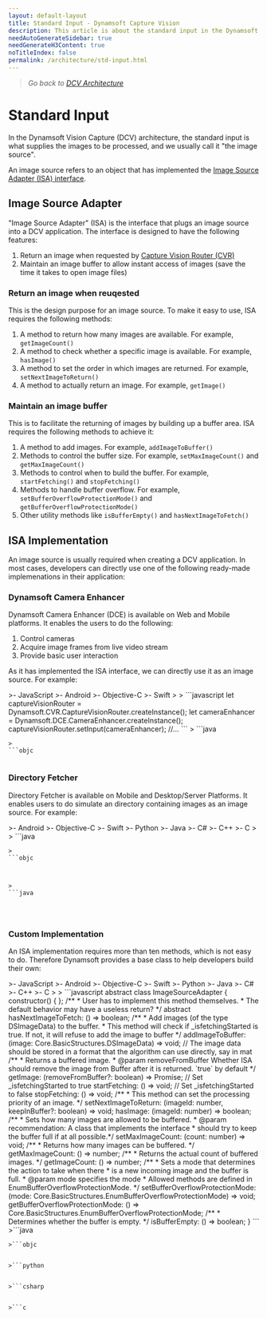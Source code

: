 ```yaml
---
layout: default-layout
title: Standard Input - Dynamsoft Capture Vision
description: This article is about the standard input in the Dynamsoft Capture Vision architecture.
needAutoGenerateSidebar: true
needGenerateH3Content: true
noTitleIndex: false
permalink: /architecture/std-input.html
---
```


> *Go back to [DCV Architecture](index.md)*

# Standard Input

In the Dynamsoft Vision Capture (DCV) architecture, the standard input is what supplies the images to be processed, and we usually call it "the image source".

An image source refers to an object that has implemented the [Image Source Adapter (ISA) interface](std-input.md#image-source-adapter).

## Image Source Adapter

"Image Source Adapter" (ISA) is the interface that plugs an image source into a DCV application. The interface is designed to have the following features:

1. Return an image when requested by [Capture Vision Router (CVR)](index.md#capture-vision-router)
2. Maintain an image buffer to allow instant access of images (save the time it takes to open image files)

### Return an image when reuqested

This is the design purpose for an image source. To make it easy to use, ISA requires the following methods:

1. A method to return how many images are available. For example, `getImageCount()`
2. A method to check whether a specific image is available. For example, `hasImage()`
3. A method to set the order in which images are returned. For example, `setNextImageToReturn()`
4. A method to actually return an image. For example, `getImage()`

### Maintain an image buffer

This is to facilitate the returning of images by building up a buffer area. ISA requires the following methods to achieve it:

1. A method to add images. For example, `addImageToBuffer()`
2. Methods to control the buffer size. For example, `setMaxImageCount()` and `getMaxImageCount()`
3. Methods to control when to build the buffer. For example, `startFetching()` and `stopFetching()`
4. Methods to handle buffer overflow. For example, `setBufferOverflowProtectionMode()` and `getBufferOverflowProtectionMode()`
5. Other utility methods like `isBufferEmpty()` and `hasNextImageToFetch()`

## ISA Implementation

An image source is usually required when creating a DCV application. In most cases, developers can directly use one of the following ready-made implemenations in their application:

### Dynamsoft Camera Enhancer

Dynamsoft Camera Enhancer (DCE) is available on Web and Mobile platforms. It enables the users to do the following:

1. Control cameras
2. Acquire image frames from live video stream
3. Provide basic user interaction

As it has implemented the ISA interface, we can directly use it as an image source. For example:

<div class="sample-code-prefix template2"></div>
   >- JavaScript
   >- Android
   >- Objective-C
   >- Swift
   >
>
```javascript
let captureVisionRouter = Dynamsoft.CVR.CaptureVisionRouter.createInstance();
let cameraEnhancer = Dynamsoft.DCE.CameraEnhancer.createInstance();
captureVisionRouter.setInput(cameraEnhancer);
//...
```
>
```java

```
>
```objc

```
>
```swift

```

### Directory Fetcher

Directory Fetcher is available on Mobile and Desktop/Server Platforms. It enables users to do simulate an directory containing images as an image source. For example:


<div class="sample-code-prefix template2"></div>
   >- Android
   >- Objective-C
   >- Swift
   >- Python
   >- Java
   >- C#
   >- C++
   >- C
   >
>
```java

```
>
```objc

```
>
```swift

```
>```python

```
>
```java

```
>
```csharp

```
>
```c++

```
>
```c

```

### Custom Implementation

An ISA implementation requires more than ten methods, which is not easy to do. Therefore Dynamsoft provides a base class to help developers build their own:

<div class="sample-code-prefix template2"></div>
   >- JavaScript
   >- Android
   >- Objective-C
   >- Swift
   >- Python
   >- Java
   >- C#
   >- C++
   >- C
   >
>
```javascript
abstract class ImageSourceAdapter {
    constructor() { };
    /**
     * User has to implement this method themselves.
     * The default behavior may have a useless return?
     */
    abstract hasNextImageToFetch: () => boolean;
    /**
     * Add images (of the type DSImageData) to the buffer.
     * This method will check if _isfetchingStarted is true. If not, it will refuse to add the image to buffer
     */
    addImageToBuffer: (image: Core.BasicStructures.DSImageData) => void; // The image data should be stored in a format that the algorithm can use directly, say in mat
    /**
     * Returns a buffered image.
     * @param removeFromBuffer Whether ISA should remove the image from Buffer after it is returned. `true` by default
     */
    getImage: (removeFromBuffer?: boolean) => Promise<Core.BasicStructures.DSImageData>;
    // Set _isfetchingStarted to true 
    startFetching: () => void;
    // Set _isfetchingStarted to false
    stopFetching: () => void;
    /**
     * This method can set the processing priority of an image.
     */
    setNextImageToReturn: (imageId: number, keepInBuffer?: boolean) => void;
    hasImage: (imageId: number) => boolean;
    /**
     * Sets how many images are allowed to be buffered.
     * @param recommendation: A class that implements the interface
     * should try to keep the buffer full if at all possible.*/
    setMaxImageCount: (count: number) => void;
    /**
     * Returns how many images can be buffered. 
     */
    getMaxImageCount: () => number;
    /**
     * Returns the actual count of buffered images. 
     */
    getImageCount: () => number;
    /**
     * Sets a mode that determines the action to take when there
     * is a new incoming image and the buffer is full.
     * @param mode specifies the mode
     * Allowed methods are defined in EnumBufferOverflowProtectionMode.
     */
    setBufferOverflowProtectionMode: (mode: Core.BasicStructures.EnumBufferOverflowProtectionMode) => void;
    getBufferOverflowProtectionMode: () => Core.BasicStructures.EnumBufferOverflowProtectionMode;
    /**
     * Determines whether the buffer is empty.
     */
    isBufferEmpty: () => boolean;
}
```
>```java

```
>```objc

```
>```swift

```
>```python

```
>```java

```
>```csharp

```
>```c++

```
>```c

```

